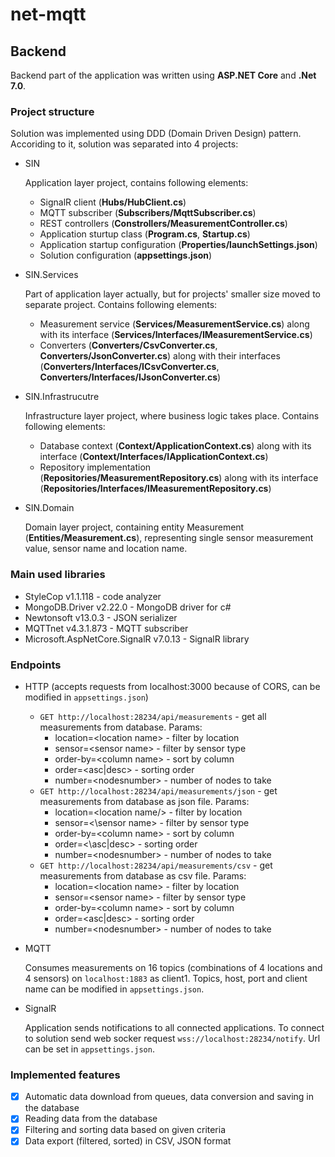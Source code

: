# net-mqtt

## Backend
Backend part of the application was written using **ASP.NET Core** and **.Net 7.0**.

### Project structure
Solution was implemented using DDD (Domain Driven Design) pattern. Accoriding to it, solution was separated into 4 projects:

- SIN

  Application layer project, contains following elements:
  - SignalR client (**Hubs/HubClient.cs**)
  - MQTT subscriber (**Subscribers/MqttSubscriber.cs**)
  - REST controllers (**Constrollers/MeasurementController.cs**)
  - Application sturtup class (**Program.cs**, **Startup.cs**)
  - Application startup configuration (**Properties/launchSettings.json**)
  - Solution configuration (**appsettings.json**)
- SIN.Services

  Part of application layer actually, but for projects' smaller size moved to separate project. Contains following elements:

  - Measurement service (**Services/MeasurementService.cs**) along with its interface (**Services/Interfaces/IMeasurementService.cs**)
  - Converters (**Converters/CsvConverter.cs**, **Converters/JsonConverter.cs**) along with their interfaces (**Converters/Interfaces/ICsvConverter.cs**, **Converters/Interfaces/IJsonConverter.cs**)
- SIN.Infrastrucutre

  Infrastructure layer project, where business logic takes place. Contains following elements:
  - Database context (**Context/ApplicationContext.cs**) along with its interface (**Context/Interfaces/IApplicationContext.cs**)
  - Repository implementation (**Repositories/MeasurementRepository.cs**) along with its interface (**Repositories/Interfaces/IMeasurementRepository.cs**)
- SIN.Domain

  Domain layer project, containing entity Measurement (**Entities/Measurement.cs**), representing single sensor measurement value, sensor name and location name.

### Main used libraries
- StyleCop v1.1.118 - code analyzer
- MongoDB.Driver v2.22.0 - MongoDB driver for c#
- Newtonsoft v13.0.3 - JSON serializer
- MQTTnet v4.3.1.873 - MQTT subscriber
- Microsoft.AspNetCore.SignalR v7.0.13 - SignalR library

### Endpoints
- HTTP (accepts requests from localhost:3000 because of CORS, can be modified in ```appsettings.json```)
  - ```GET http://localhost:28234/api/measurements``` - get all measurements from database. Params:
    - location=\<location name\> - filter by location
    - sensor=\<sensor name\> - filter by sensor type
    - order-by=\<column name\> - sort by column
    - order=\<asc|desc\> - sorting order
    - number=\<nodesnumber\> - number of nodes to take
  - ```GET http://localhost:28234/api/measurements/json``` - get measurements from database as json file. Params:
    - location=\<location name/> - filter by location
    - sensor=<\sensor name\> - filter by sensor type
    - order-by=\<column name\> - sort by column
    - order=<\asc|desc\> - sorting order
    - number=\<nodesnumber\> - number of nodes to take
  - ```GET http://localhost:28234/api/measurements/csv``` - get measurements from database as csv file. Params:
    - location=\<location name\> - filter by location
    - sensor=\<sensor name\> - filter by sensor type
    - order-by=\<column name\> - sort by column
    - order=\<asc|desc\> - sorting order
    - number=\<nodesnumber\> - number of nodes to take
- MQTT
  
  Consumes measurements on 16 topics (combinations of 4 locations and 4 sensors) on ```localhost:1883``` as client1. Topics, host, port and client name can be modified  in ```appsettings.json```.
- SignalR
  
  Application sends notifications to all connected applications. To connect to solution send web socker request ```wss://localhost:28234/notify```.  Url can be set in ```appsettings.json```.

### Implemented features
- [x] Automatic data download from queues, data conversion and saving in the database
- [x] Reading data from the database
- [x] Filtering and sorting data based on given criteria
- [x] Data export (filtered, sorted) in CSV, JSON format
